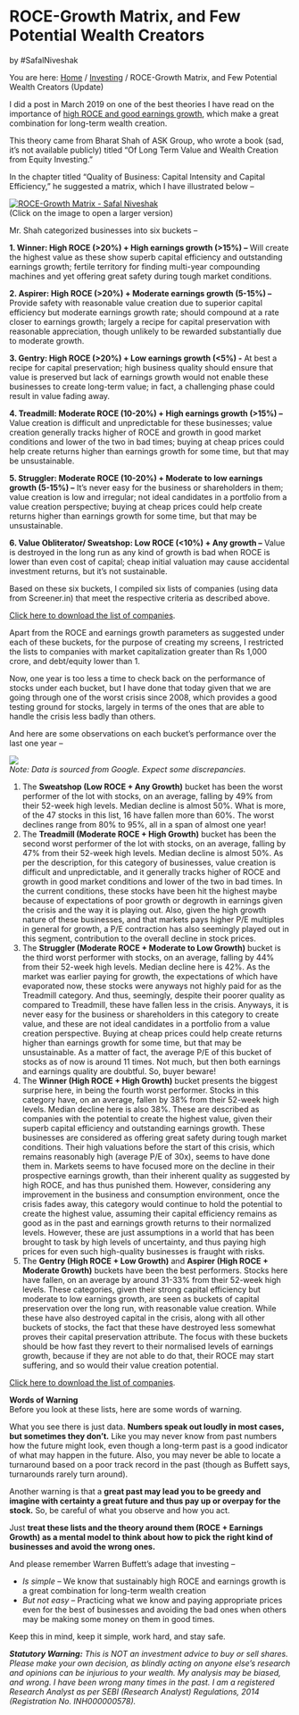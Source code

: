 # ROCE-Growth Matrix, and Few Potential Wealth Creators

by #SafalNiveshak 

You are here: [Home](https://www.safalniveshak.com/) / [Investing](https://www.safalniveshak.com/category/investing/) / ROCE-Growth Matrix, and Few Potential Wealth Creators (Update)

I did a post in March 2019 on one of the best theories I have read on the importance of [high ROCE and good earnings growth](https://www.safalniveshak.com/roce-growth-matrix-and-few-potential-wealth-creators/), which make a great combination for long-term wealth creation.

This theory came from Bharat Shah of ASK Group, who wrote a book (sad, it’s not available publicly) titled “Of Long Term Value and Wealth Creation from Equity Investing.”

In the chapter titled “Quality of Business: Capital Intensity and Capital Efficiency,” he suggested a matrix, which I have illustrated below –  

[![ROCE-Growth Matrix - Safal Niveshak](http://1icz9g2sdfe31jz0lglwdu48-wpengine.netdna-ssl.com/wp-content/uploads/2019/03/ROCE-Growth-Matrix-Safalniveshak.com-Small.jpg "ROCE-Growth Matrix - Safal Niveshak")](http://1icz9g2sdfe31jz0lglwdu48-wpengine.netdna-ssl.com/wp-content/uploads/2019/03/ROCE-Growth-Matrix-Safalniveshak.com_.jpg)  
(Click on the image to open a larger version)

Mr. Shah categorized businesses into six buckets –

**1\. Winner: High ROCE (>20%) + High earnings growth (>15%) –** Will create the highest value as these show superb capital efficiency and outstanding earnings growth; fertile territory for finding multi-year compounding machines and yet offering great safety during tough market conditions.

**2\. Aspirer: High ROCE (>20%) + Moderate earnings growth (5-15%) –** Provide safety with reasonable value creation due to superior capital efficiency but moderate earnings growth rate; should compound at a rate closer to earnings growth; largely a recipe for capital preservation with reasonable appreciation, though unlikely to be rewarded substantially due to moderate growth.

**3\. Gentry: High ROCE (>20%) + Low earnings growth (<5%) -** At best a recipe for capital preservation; high business quality should ensure that value is preserved but lack of earnings growth would not enable these businesses to create long-term value; in fact, a challenging phase could result in value fading away.

**4\. Treadmill: Moderate ROCE (10-20%) + High earnings growth (>15%) –** Value creation is difficult and unpredictable for these businesses; value creation generally tracks higher of ROCE and growth in good market conditions and lower of the two in bad times; buying at cheap prices could help create returns higher than earnings growth for some time, but that may be unsustainable.

**5\. Struggler: Moderate ROCE (10-20%) + Moderate to low earnings growth (5-15%) –** It’s never easy for the business or shareholders in them; value creation is low and irregular; not ideal candidates in a portfolio from a value creation perspective; buying at cheap prices could help create returns higher than earnings growth for some time, but that may be unsustainable.

**6\. Value Obliterator/ Sweatshop: Low ROCE (<10%) + Any growth –** Value is destroyed in the long run as any kind of growth is bad when ROCE is lower than even cost of capital; cheap initial valuation may cause accidental investment returns, but it’s not sustainable.

Based on these six buckets, I compiled six lists of companies (using data from Screener.in) that meet the respective criteria as described above.

[Click here to download the list of companies](https://docs.google.com/spreadsheets/d/10pFnreqA8fudXtH9S8oIIGUMh0Q1s4_vGbPWrn592Vw/edit?usp=sharing).

Apart from the ROCE and earnings growth parameters as suggested under each of these buckets, for the purpose of creating my screens, I restricted the lists to companies with market capitalization greater than Rs 1,000 crore, and debt/equity lower than 1.

Now, one year is too less a time to check back on the performance of stocks under each bucket, but I have done that today given that we are going through one of the worst crisis since 2008, which provides a good testing ground for stocks, largely in terms of the ones that are able to handle the crisis less badly than others.

And here are some observations on each bucket’s performance over the last one year –  

[![](https://1icz9g2sdfe31jz0lglwdu48-wpengine.netdna-ssl.com/wp-content/uploads/2020/04/ROCE-Matrix-Update.png)](https://1icz9g2sdfe31jz0lglwdu48-wpengine.netdna-ssl.com/wp-content/uploads/2020/04/ROCE-Matrix-Update.png)  
_Note: Data is sourced from Google. Expect some discrepancies._

1.  The **Sweatshop (Low ROCE + Any Growth)** bucket has been the worst performer of the lot with stocks, on an average, falling by 49% from their 52-week high levels. Median decline is almost 50%. What is more, of the 47 stocks in this list, 16 have fallen more than 60%. The worst declines range from 80% to 95%, all in a span of almost one year!
2.  The **Treadmill (Moderate ROCE + High Growth)** bucket has been the second worst performer of the lot with stocks, on an average, falling by 47% from their 52-week high levels. Median decline is almost 50%. As per the description, for this category of businesses, value creation is difficult and unpredictable, and it generally tracks higher of ROCE and growth in good market conditions and lower of the two in bad times. In the current conditions, these stocks have been hit the highest maybe because of expectations of poor growth or degrowth in earnings given the crisis and the way it is playing out. Also, given the high growth nature of these businesses, and that markets pays higher P/E multiples in general for growth, a P/E contraction has also seemingly played out in this segment, contribution to the overall decline in stock prices.
3.  The **Struggler (Moderate ROCE + Moderate to Low Growth)** bucket is the third worst performer with stocks, on an average, falling by 44% from their 52-week high levels. Median decline here is 42%. As the market was earlier paying for growth, the expectations of which have evaporated now, these stocks were anyways not highly paid for as the Treadmill category. And thus, seemingly, despite their poorer quality as compared to Treadmill, these have fallen less in the crisis. Anyways, it is never easy for the business or shareholders in this category to create value, and these are not ideal candidates in a portfolio from a value creation perspective. Buying at cheap prices could help create returns higher than earnings growth for some time, but that may be unsustainable. As a matter of fact, the average P/E of this bucket of stocks as of now is around 11 times. Not much, but then both earnings and earnings quality are doubtful. So, buyer beware!
4.  The **Winner (High ROCE + High Growth)** bucket presents the biggest surprise here, in being the fourth worst performer. Stocks in this category have, on an average, fallen by 38% from their 52-week high levels. Median decline here is also 38%. These are described as companies with the potential to create the highest value, given their superb capital efficiency and outstanding earnings growth. These businesses are considered as offering great safety during tough market conditions. Their high valuations before the start of this crisis, which remains reasonably high (average P/E of 30x), seems to have done them in. Markets seems to have focused more on the decline in their prospective earnings growth, than their inherent quality as suggested by high ROCE, and has thus punished them. However, considering any improvement in the business and consumption environment, once the crisis fades away, this category would continue to hold the potential to create the highest value, assuming their capital efficiency remains as good as in the past and earnings growth returns to their normalized levels. However, these are just assumptions in a world that has been brought to task by high levels of uncertainty, and thus paying high prices for even such high-quality businesses is fraught with risks.
5.  The **Gentry (High ROCE + Low Growth)** and **Aspirer (High ROCE + Moderate Growth)** buckets have been the best performers. Stocks here have fallen, on an average by around 31-33% from their 52-week high levels. These categories, given their strong capital efficiency but moderate to low earnings growth, are seen as buckets of capital preservation over the long run, with reasonable value creation. While these have also destroyed capital in the crisis, along with all other buckets of stocks, the fact that these have destroyed less somewhat proves their capital preservation attribute. The focus with these buckets should be how fast they revert to their normalised levels of earnings growth, because if they are not able to do that, their ROCE may start suffering, and so would their value creation potential.

[Click here to download the list of companies](https://docs.google.com/spreadsheets/d/10pFnreqA8fudXtH9S8oIIGUMh0Q1s4_vGbPWrn592Vw/edit?usp=sharing).

**Words of Warning**  
Before you look at these lists, here are some words of warning.

What you see there is just data. **Numbers speak out loudly in most cases, but sometimes they don’t.** Like you may never know from past numbers how the future might look, even though a long-term past is a good indicator of what may happen in the future. Also, you may never be able to locate a turnaround based on a poor track record in the past (though as Buffett says, turnarounds rarely turn around).

Another warning is that a **great past may lead you to be greedy and imagine with certainty a great future and thus pay up or overpay for the stock.** So, be careful of what you observe and how you act.

Just **treat these lists and the theory around them (ROCE + Earnings Growth) as a mental model to think about how to pick the right kind of businesses and avoid the wrong ones.**

And please remember Warren Buffett’s adage that investing –

-   _Is simple –_ We know that sustainably high ROCE and earnings growth is a great combination for long-term wealth creation
-   _But not easy –_ Practicing what we know and paying appropriate prices even for the best of businesses and avoiding the bad ones when others may be making some money on them in good times.

Keep this in mind, keep it simple, work hard, and stay safe.

_**Statutory Warning:** This is NOT an investment advice to buy or sell shares. Please make your own decision, as blindly acting on anyone else’s research and opinions can be injurious to your wealth. My analysis may be biased, and wrong. I have been wrong many times in the past. I am a registered Research Analyst as per SEBI (Research Analyst) Regulations, 2014 (Registration No. INH000000578)._